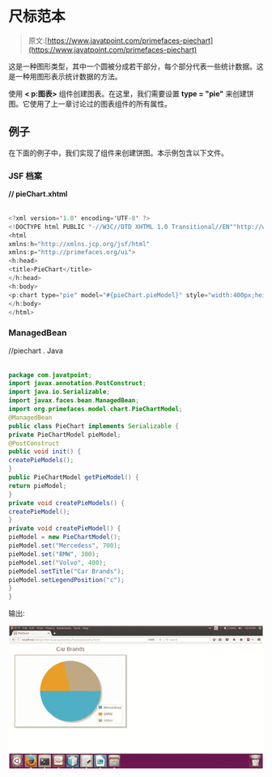 # 尺标范本

> 原文:[https://www.javatpoint.com/primefaces-piechart](https://www.javatpoint.com/primefaces-piechart)

这是一种图形类型，其中一个圆被分成若干部分，每个部分代表一些统计数据。这是一种用图形表示统计数据的方法。

使用 **< p:图表>** 组件创建图表。在这里，我们需要设置 **type = "pie"** 来创建饼图。它使用了上一章讨论过的图表组件的所有属性。

## 例子

在下面的例子中，我们实现了<chart>组件来创建饼图。本示例包含以下文件。</chart>

### JSF 档案

**// pieChart.xhtml**

```java

<?xml version='1.0' encoding='UTF-8' ?>
<!DOCTYPE html PUBLIC "-//W3C//DTD XHTML 1.0 Transitional//EN""http://www.w3.org/TR/xhtml1/DTD/xhtml1-transitional.dtd">
<html 
xmlns:h="http://xmlns.jcp.org/jsf/html"
xmlns:p="http://primefaces.org/ui">
<h:head>
<title>PieChart</title>
</h:head>
<h:body>
<p:chart type="pie" model="#{pieChart.pieModel}" style="width:400px;height:300px" />
</h:body>
</html>

```

### ManagedBean

//piechart . Java

```java

package com.javatpoint;
import javax.annotation.PostConstruct;
import java.io.Serializable;
import javax.faces.bean.ManagedBean;
import org.primefaces.model.chart.PieChartModel;
@ManagedBean
public class PieChart implements Serializable {
private PieChartModel pieModel;
@PostConstruct
public void init() {
createPieModels();
}
public PieChartModel getPieModel() {
return pieModel;
}
private void createPieModels() {
createPieModel();
}
private void createPieModel() {
pieModel = new PieChartModel();
pieModel.set("Mercedess", 700);
pieModel.set("BMW", 300);
pieModel.set("Volvo", 400);
pieModel.setTitle("Car Brands");
pieModel.setLegendPosition("c");
}
}

```

输出:

![PrimeFaces PieChart 1](img/ffbbbb5f2139498453c18f80835841ee.png)